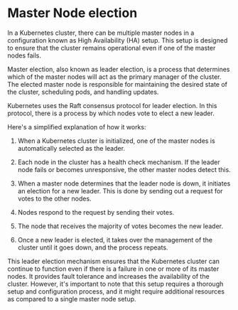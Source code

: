 # Master Node election

In a Kubernetes cluster, there can be multiple master nodes in a configuration known as High Availability (HA) setup. This setup is designed to ensure that the cluster remains operational even if one of the master nodes fails. 

Master election, also known as leader election, is a process that determines which of the master nodes will act as the primary manager of the cluster. The elected master node is responsible for maintaining the desired state of the cluster, scheduling pods, and handling updates.

Kubernetes uses the Raft consensus protocol for leader election. In this protocol, there is a process by which nodes vote to elect a new leader. 

Here's a simplified explanation of how it works:

1. When a Kubernetes cluster is initialized, one of the master nodes is automatically selected as the leader.

2. Each node in the cluster has a health check mechanism. If the leader node fails or becomes unresponsive, the other master nodes detect this.

3. When a master node determines that the leader node is down, it initiates an election for a new leader. This is done by sending out a request for votes to the other nodes.

4. Nodes respond to the request by sending their votes.

5. The node that receives the majority of votes becomes the new leader.

6. Once a new leader is elected, it takes over the management of the cluster until it goes down, and the process repeats.

This leader election mechanism ensures that the Kubernetes cluster can continue to function even if there is a failure in one or more of its master nodes. It provides fault tolerance and increases the availability of the cluster. However, it's important to note that this setup requires a thorough setup and configuration process, and it might require additional resources as compared to a single master node setup.